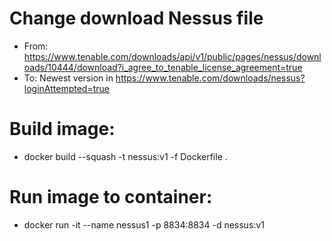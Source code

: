 # Change download Nessus file
- From: https://www.tenable.com/downloads/api/v1/public/pages/nessus/downloads/10444/download?i_agree_to_tenable_license_agreement=true
- To: Newest version in https://www.tenable.com/downloads/nessus?loginAttempted=true

# Build image:
- docker build --squash -t nessus:v1 -f Dockerfile .

# Run image to container:
- docker run -it --name nessus1 -p 8834:8834 -d nessus:v1
